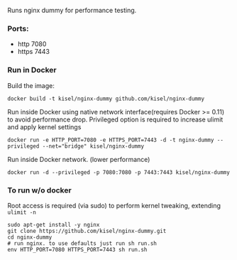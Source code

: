 Runs nginx dummy for performance testing.

### Ports:
- http  7080
- https 7443

### Run in Docker
Build the image:

    docker build -t kisel/nginx-dummy github.com/kisel/nginx-dummy

Run inside Docker using native network interface(requires Docker >= 0.11)
to avoid performance drop.
Privileged option is required to increase ulimit and apply kernel settings

    docker run -e HTTP_PORT=7080 -e HTTPS_PORT=7443 -d -t nginx-dummy --privileged --net="bridge" kisel/nginx-dummy

Run inside Docker network. (lower performance)

    docker run -d --privileged -p 7080:7080 -p 7443:7443 kisel/nginx-dummy

### To run w/o docker
Root access is required (via sudo) to perform kernel tweaking, extending `ulimit -n`

    sudo apt-get install -y nginx
    git clone https://github.com/kisel/nginx-dummy.git
    cd nginx-dummy
    # run nginx. to use defaults just run sh run.sh
    env HTTP_PORT=7080 HTTPS_PORT=7443 sh run.sh

